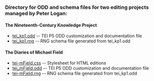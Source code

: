 ### Directory for ODD and schema files for two editing projects managed by Peter Logan:

#### The Nineteenth-Century Knowledge Project

* [tei_kp1.odd](https://TU-plogan.github.io/code/odd/tei_kp1.odd) -- TEI P5 ODD customization and documentation file
* [tei_kp1.rng](https://TU-plogan.github.io/code/odd/tei_kp1.rng) -- RNG schema file generated from tei_kp1.odd

#### The Diaries of Michael Field

* [tei-mField.css](https://TU-plogan.github.io/code/odd/mField-tei.css) -- Stylesheet for HTML editions
* [tei_mField.odd](https://TU-plogan.github.io/code/odd/tei_mField.odd) -- TEI P5 ODD customization and documentation file
* [tei-mField.rng](https://TU-plogan.github.io/code/odd/tei_mField.rng) -- RNG schema file generated from tei_kp1.odd

